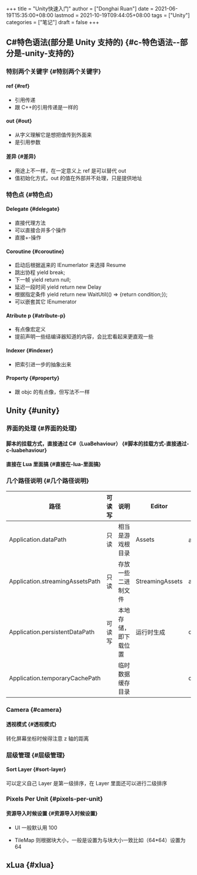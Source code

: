 +++
title = "Unity快速入门"
author = ["Donghai Ruan"]
date = 2021-06-19T15:35:00+08:00
lastmod = 2021-10-19T09:44:05+08:00
tags = ["Unity"]
categories = ["笔记"]
draft = false
+++

## C#特色语法(部分是 Unity 支持的) {#c-特色语法--部分是-unity-支持的}


### 特别两个关键字 {#特别两个关键字}


#### ref {#ref}

-   引用传递
-   跟 C++的引用传递是一样的


#### out {#out}

-   从字义理解它是想把值传到外面来
-   是引用参数


#### 差异 {#差异}

-   用途上不一样，在一定意义上 ref 是可以替代 out
-   值初始化方式，out 的值在外部并不处理，只是提供地址


### 特色点 {#特色点}


#### Delegate {#delegate}

-   直接代理方法
-   可以直接合并多个操作
-   直接+-操作


#### Coroutine {#coroutine}

-   启动后根据返来的 IEnumerlator 来选择 Resume
-   跳出协程 yield break;
-   下一帧 yield return null;
-   延迟一段时间 yield return new Delay
-   根据指定条件 yield return new WaitUtil(() => {return condition;});
-   可以嵌套其它 IEnumerator


#### Atribute p {#atribute-p}

-   有点像宏定义
-   提前声明一些结编译器知道的内容，会比宏看起来更直观一些


#### Indexer {#indexer}

-   把索引进一步的抽象出来


#### Property {#property}

-   跟 objc 的有点像，但写法不一样


## Unity {#unity}


### 界面的处理 {#界面的处理}


#### 脚本的挂载方式，直接通过 C#（LuaBehaviour） {#脚本的挂载方式-直接通过-c-luabehaviour}


#### 直接在 Lua 里面搞 {#直接在-lua-里面搞}


### 几个路径说明 {#几个路径说明}

| 路径                            | 可读写 | 说明       | Editor          | android     | ios              |
|-------------------------------|-----|----------|-----------------|-------------|------------------|
| Application.dataPath            | 只读 | 相当是游戏根目录 | Assets          | apk 目录    | xxx.app/Data     |
| Application.streamingAssetsPath | 只读 | 存放一些二进制文件 | StreamingAssets | assets      | xxx.app/Data/Raw |
| Application.persistentDataPath  | 可读写 | 本地存储，即下载位置 | 运行时生成      | data/files/ | Documents        |
| Application.temporaryCachePath  |     | 临时数据缓存目录 |                 | data/cache  | Library/Caches   |


### Camera {#camera}


#### 透视模式 {#透视模式}

转化屏幕坐标时候得注意 z 轴的距离


### 层级管理 {#层级管理}


#### Sort Layer {#sort-layer}

可以定义自己 Layer 是第一级排序，在 Layer 里面还可以进行二级排序


### Pixels Per Unit {#pixels-per-unit}


#### 资源导入时候设置 {#资源导入时候设置}

<!--list-separator-->

-  UI 一般默认用 100

<!--list-separator-->

-  TileMap 则根据块大小，一般是设置为与块大小一致比如（64\*64）设置为 64


## xLua {#xlua}
